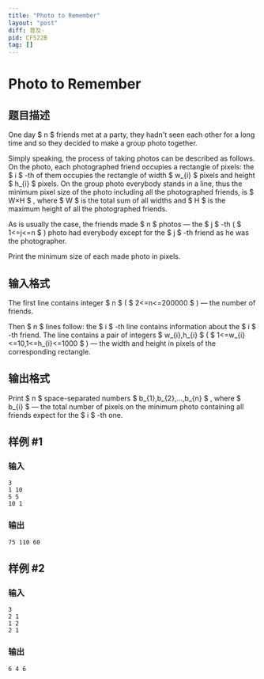 ```yaml
---
title: "Photo to Remember"
layout: "post"
diff: 普及-
pid: CF522B
tag: []
---
```


# Photo to Remember

## 题目描述

One day $ n $ friends met at a party, they hadn't seen each other for a long time and so they decided to make a group photo together.

Simply speaking, the process of taking photos can be described as follows. On the photo, each photographed friend occupies a rectangle of pixels: the $ i $ -th of them occupies the rectangle of width $ w_{i} $ pixels and height $ h_{i} $ pixels. On the group photo everybody stands in a line, thus the minimum pixel size of the photo including all the photographed friends, is $ W×H $ , where $ W $ is the total sum of all widths and $ H $ is the maximum height of all the photographed friends.

As is usually the case, the friends made $ n $ photos — the $ j $ -th ( $ 1<=j<=n $ ) photo had everybody except for the $ j $ -th friend as he was the photographer.

Print the minimum size of each made photo in pixels.

## 输入格式

The first line contains integer $ n $ ( $ 2<=n<=200000 $ ) — the number of friends.

Then $ n $ lines follow: the $ i $ -th line contains information about the $ i $ -th friend. The line contains a pair of integers $ w_{i},h_{i} $ ( $ 1<=w_{i}<=10,1<=h_{i}<=1000 $ ) — the width and height in pixels of the corresponding rectangle.

## 输出格式

Print $ n $ space-separated numbers $ b_{1},b_{2},...,b_{n} $ , where $ b_{i} $ — the total number of pixels on the minimum photo containing all friends expect for the $ i $ -th one.

## 样例 #1

### 输入

```
3
1 10
5 5
10 1

```

### 输出

```
75 110 60 
```

## 样例 #2

### 输入

```
3
2 1
1 2
2 1

```

### 输出

```
6 4 6 
```

